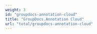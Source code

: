 ```yaml
---
weight: 3
id: "groupdocs-annotation-cloud"
title: "GroupDocs.Annotation Cloud"
url: "total/groupdocs-annotation-cloud"
---
```


